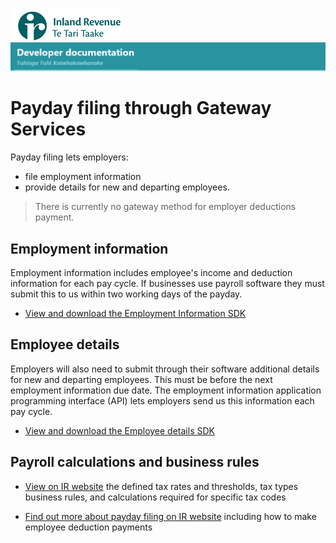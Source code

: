 ![IRD logo](../Images/IRlogo.gif)
![Software Dev](../Images/SoftwareDev.png)

# Payday filing through Gateway Services

Payday filing lets employers:
* file employment information
* provide details for new and departing employees.

> There is currently no gateway method for employer deductions payment.

## Employment information

Employment information includes employee's income and deduction information for each pay cycle. 
If businesses use payroll software they must submit this to us within two working days of the payday.

* [View and download the Employment Information SDK](Employment%20Information)

## Employee details

Employers will also need to submit through their software additional details for new and departing employees. This must be before the next employment information due date.
The employment information application programming interface (API) lets employers send us this information each pay cycle.

* [View and download the Employee details SDK](Employee%20Details)

## Payroll calculations and business rules

* [View on IR website](https://www.ird.govt.nz/software-providers/explore-products-contents/payday-product-api/payroll-calculations-and-business-rules/) the defined tax rates and thresholds, tax types business rules, and calculations required for specific tax codes

* [Find out more about payday filing on IR website](https://www.ird.govt.nz/payroll-employers/returns-payments/payday-filing/) including how to make employee deduction payments